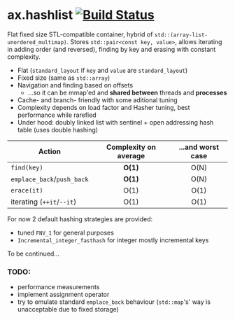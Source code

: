 # ax.hashlist [![Build Status](https://travis-ci.org/Mototroller/ax.hashlist.svg?branch=master)](https://travis-ci.org/Mototroller/ax.hashlist)

Flat fixed size STL-compatible container, hybrid of `std::(array-list-unordered_multimap)`. Stores `std::pair<const key, value>`, allows iterating in adding order (and reversed), finding by key and erasing with constant complexity.

* Flat (`standard_layout` if `key` and `value` are `standard_layout`)
* Fixed size (same as `std::array`)
* Navigation and finding based on offsets
  * ...so it can be mmap'ed and **shared between** threads and **processes**
* Cache- and branch- friendly with some aditional tuning
* Complexity depends on load factor and Hasher tuning, best performance while rarefied
* Under hood: doubly linked list with sentinel + open addressing hash table (uses double hashing)

| Action | Complexity on average  | ...and worst case |
| ------------- |:-------------:|:-----:|
| `find(key)` | **O(1)** | O(N) |
| `emplace_back`/`push_back` | **O(1)** | O(N) |
| `erace(it)` | O(1) | O(1) |
| iterating (`++it`/`--it`) | O(1) | O(1) |

For now 2 default hashing strategies are provided:
* tuned `FNV_1` for general purposes
* `Incremental_integer_fasthash` for integer mostly incremental keys

To be continued...

### TODO:

* performance measurements
* implement assignment operator
* try to emulate standard `emplace_back` behaviour (`std::map`'s' way is unacceptable due to fixed storage)
